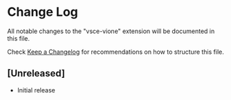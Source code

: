 # Change Log

All notable changes to the "vsce-vione" extension will be documented in this file.

Check [Keep a Changelog](http://keepachangelog.com/) for recommendations on how to structure this file.

## [Unreleased]

- Initial release
